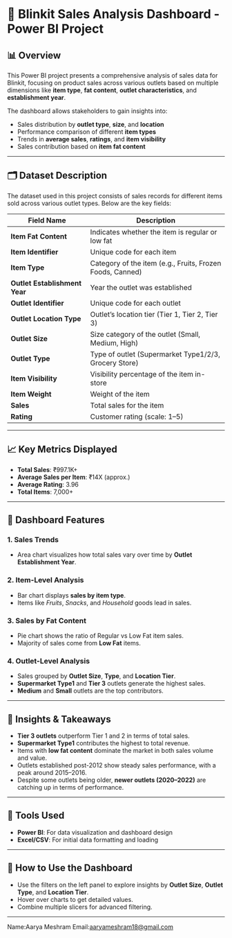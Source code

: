 # 🛒 Blinkit Sales Analysis Dashboard - Power BI Project

## 📊 Overview

This Power BI project presents a comprehensive analysis of sales data for Blinkit, focusing on product sales across various outlets based on multiple dimensions like **item type**, **fat content**, **outlet characteristics**, and **establishment year**.

The dashboard allows stakeholders to gain insights into:

* Sales distribution by **outlet type**, **size**, and **location**
* Performance comparison of different **item types**
* Trends in **average sales**, **ratings**, and **item visibility**
* Sales contribution based on **item fat content**

---

## 🗂️ Dataset Description

The dataset used in this project consists of sales records for different items sold across various outlet types. Below are the key fields:

| Field Name                    | Description                                               |
| ----------------------------- | --------------------------------------------------------- |
| **Item Fat Content**          | Indicates whether the item is regular or low fat          |
| **Item Identifier**           | Unique code for each item                                 |
| **Item Type**                 | Category of the item (e.g., Fruits, Frozen Foods, Canned) |
| **Outlet Establishment Year** | Year the outlet was established                           |
| **Outlet Identifier**         | Unique code for each outlet                               |
| **Outlet Location Type**      | Outlet’s location tier (Tier 1, Tier 2, Tier 3)           |
| **Outlet Size**               | Size category of the outlet (Small, Medium, High)         |
| **Outlet Type**               | Type of outlet (Supermarket Type1/2/3, Grocery Store)     |
| **Item Visibility**           | Visibility percentage of the item in-store                |
| **Item Weight**               | Weight of the item                                        |
| **Sales**                     | Total sales for the item                                  |
| **Rating**                    | Customer rating (scale: 1–5)                              |

---

## 📈 Key Metrics Displayed

* **Total Sales**: ₹997.1K+
* **Average Sales per Item**: ₹14X (approx.)
* **Average Rating**: 3.96
* **Total Items**: 7,000+

---

## 📌 Dashboard Features

### 1. **Sales Trends**

* Area chart visualizes how total sales vary over time by **Outlet Establishment Year**.

### 2. **Item-Level Analysis**

* Bar chart displays **sales by item type**.
* Items like *Fruits*, *Snacks*, and *Household* goods lead in sales.

### 3. **Sales by Fat Content**

* Pie chart shows the ratio of Regular vs Low Fat item sales.
* Majority of sales come from **Low Fat** items.

### 4. **Outlet-Level Analysis**

* Sales grouped by **Outlet Size**, **Type**, and **Location Tier**.
* **Supermarket Type1** and **Tier 3** outlets generate the highest sales.
* **Medium** and **Small** outlets are the top contributors.

---

## 🎯 Insights & Takeaways

* **Tier 3 outlets** outperform Tier 1 and 2 in terms of total sales.
* **Supermarket Type1** contributes the highest to total revenue.
* Items with **low fat content** dominate the market in both sales volume and value.
* Outlets established post-2012 show steady sales performance, with a peak around 2015–2016.
* Despite some outlets being older, **newer outlets (2020–2022)** are catching up in terms of performance.

---

## 🧰 Tools Used

* **Power BI**: For data visualization and dashboard design
* **Excel/CSV**: For initial data formatting and loading

---

## 📌 How to Use the Dashboard

* Use the filters on the left panel to explore insights by **Outlet Size**, **Outlet Type**, and **Location Tier**.
* Hover over charts to get detailed values.
* Combine multiple slicers for advanced filtering.

---

Name:Aarya Meshram
Email:aaryameshram18@gmail.com
